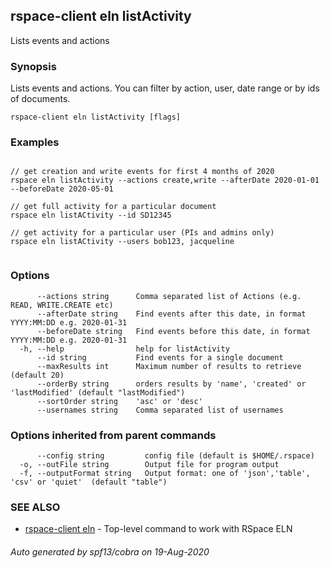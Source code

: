 ## rspace-client eln listActivity

Lists events and actions

### Synopsis

Lists events and actions. You can filter by action, user, date range or by
ids of documents.
	

```
rspace-client eln listActivity [flags]
```

### Examples

```

// get creation and write events for first 4 months of 2020
rspace eln listActivity --actions create,write --afterDate 2020-01-01 --beforeDate 2020-05-01 

// get full activity for a particular document
rspace eln listACtivity --id SD12345

// get activity for a particular user (PIs and admins only)
rspace eln listACtivity --users bob123, jacqueline
	
```

### Options

```
      --actions string      Comma separated list of Actions (e.g. READ, WRITE.CREATE etc)
      --afterDate string    Find events after this date, in format YYYY:MM:DD e.g. 2020-01-31
      --beforeDate string   Find events before this date, in format YYYY:MM:DD e.g. 2020-01-31
  -h, --help                help for listActivity
      --id string           Find events for a single document
      --maxResults int      Maximum number of results to retrieve (default 20)
      --orderBy string      orders results by 'name', 'created' or 'lastModified' (default "lastModified")
      --sortOrder string    'asc' or 'desc'
      --usernames string    Comma separated list of usernames
```

### Options inherited from parent commands

```
      --config string         config file (default is $HOME/.rspace)
  -o, --outFile string        Output file for program output
  -f, --outputFormat string   Output format: one of 'json','table', 'csv' or 'quiet'  (default "table")
```

### SEE ALSO

* [rspace-client eln](rspace-client_eln.md)	 - Top-level command to work with RSpace ELN

###### Auto generated by spf13/cobra on 19-Aug-2020
